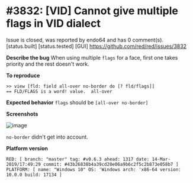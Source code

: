 
#3832: [VID] Cannot give multiple flags in VID dialect
================================================================================
Issue is closed, was reported by endo64 and has 0 comment(s).
[status.built] [status.tested] [GUI]
<https://github.com/red/red/issues/3832>

**Describe the bug**
When using multiple `flags` for a face, first one takes priority and the rest doesn't work.

**To reproduce**

```
>> view [fld: field all-over no-border do [? fld/flags]]
== FLD/FLAGS is a word! value.  all-over
```


**Expected behavior**
`flags` should be `[all-over no-border]`

**Screenshots**

![image](https://user-images.githubusercontent.com/840604/55290425-f1222200-53db-11e9-8b42-eb8e3bec4113.png)

`no-border` didn't get into account.

**Platform version**
```
RED: [ branch: "master" tag: #v0.6.3 ahead: 1317 date: 14-Mar-2019/17:49:29 commit: #43b26838b4a39cd20e06a9b6c2f5c2b873e058b7 ]
PLATFORM: [ name: "Windows 10" OS: 'Windows arch: 'x86-64 version: 10.0.0 build: 17134 ]
```



